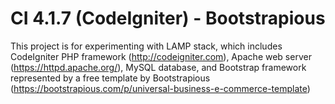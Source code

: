 # CI 4.1.7 (CodeIgniter) - Bootstrapious
This project is for experimenting with LAMP stack, which includes CodeIgniter PHP framework (http://codeigniter.com), Apache web server (https://httpd.apache.org/), MySQL database, and Bootstrap framework represented by a free template by Bootstrapious (https://bootstrapious.com/p/universal-business-e-commerce-template)
